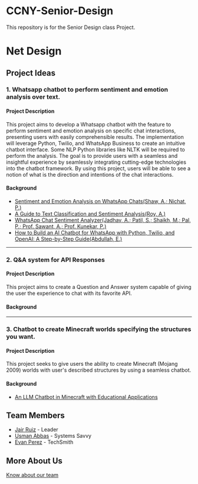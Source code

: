 # CCNY-Senior-Design
This repository is for the Senior Design class Project. 

# Net Design 

## Project Ideas
### 1. Whatsapp chatbot to perform sentiment and emotion analysis over text.
#### Project Description
This project aims to develop a Whatsapp chatbot with the feature to perform sentiment and emotion analysis on specific chat interactions, presenting users with easily comprehensible results.
The implementation will leverage Python, Twilio, and WhatsApp Business to create an intuitive chatbot interface. Some NLP Python libraries like NLTK will be required to perform the analysis. 
The goal is to provide users with a seamless and insightful experience by seamlessly integrating cutting-edge technologies into the chatbot framework. By using this project, users will be able to see a notion of what is the direction and intentions of the chat interactions. 
#### Background
- [Sentiment and Emotion Analysis on WhatsApp Chats(Shaw, A.; Nichat, P.)](https://www.researchgate.net/profile/Ankit-Shaw-5/publication/355961441_Sentiment_and_Emotion_Analysis_on_WhatsApp_Chats/links/6186712707be5f31b74d4c40/Sentiment-and-Emotion-Analysis-on-WhatsApp-Chats.pdf)
- [A Guide to Text Classification and Sentiment Analysis(Roy, A.)](https://towardsdatascience.com/a-guide-to-text-classification-and-sentiment-analysis-2ab021796317)
- [WhatsApp Chat Sentiment Analyzer(Jadhav, A.; Patil, S.; Shaikh, M.; Pal, P.; Prof. Sawant, A.; Prof. Kunekar, P.)](https://d1wqtxts1xzle7.cloudfront.net/95681889/WhatsApp_Chat_Sentiment_Analyzer-libre.pdf?1670918381=&response-content-disposition=inline%3B+filename%3DWhatsApp_Chat_Sentiment_Analyzer.pdf&Expires=1708303614&Signature=KaIsQIoE2nuPujA9aVxntlrYTF-JPPzOiMr-2D3lYqR1OF8sCcvgqGfUfrNCZszpBnx0wequvsjc5dGBvDNpIed60FzLL7Buyk23RrxN-m3NYo1AiUqZ0ecoRvKTmTXIzco4rCjx769PBYVfoSIXLfuZYuyTzeT1hsDScXimF7OhwpJzXQBEF2nvE17oW~A~tFFzi7t~PW-o~i1xfIIvvQ8MQR-DoTbF~a68fzE7ZZuy6MMVyZr-82D-nCVIQQlxDY8dm4A6921D63DmRdKOMCNcJUeeo-2Fk9GxzfMuYOOGBJ6cPaJwvjt4aA1nSzbuXmbAitFcBtRr6rHxmYD8GQ__&Key-Pair-Id=APKAJLOHF5GGSLRBV4ZA)
- [How to Build an AI Chatbot for WhatsApp with Python, Twilio, and OpenAI: A Step-by-Step Guide(Abdullah, E.)](https://www.twilio.com/en-us/blog/ai-chatbot-whatsapp-python-twilio-openai)

---

### 2. Q&A system for API Responses
#### Project Description
This project aims to create a Question and Answer system capable of giving the user the experience to chat with its favorite API.
#### Background

---

### 3. Chatbot to create Minecraft worlds specifying the structures you want.
#### Project Description
This project seeks to give users the ability to create Minecraft (Mojang 2009) worlds with user's described structures by using a seamless chatbot.
#### Background
- [An LLM Chatbot in Minecraft with Educational Applications](https://www.researchgate.net/publication/377748743_An_LLM_Chatbot_in_Minecraft_with_Educational_Applications)
## Team Members
- [Jair Ruiz](https://github.com/JNikolo) - Leader
- [Usman Abbas](https://github.com/uscod) - Systems Savvy
- [Evan Perez](https://github.com/evanperez444) - TechSmith

## More About Us
[Know about our team](https://docs.google.com/presentation/d/1SBlGVdz81NUZDpsXQ5xZXaC7oOi-OAkKURFXmy4CcT8/edit?usp=sharing)
